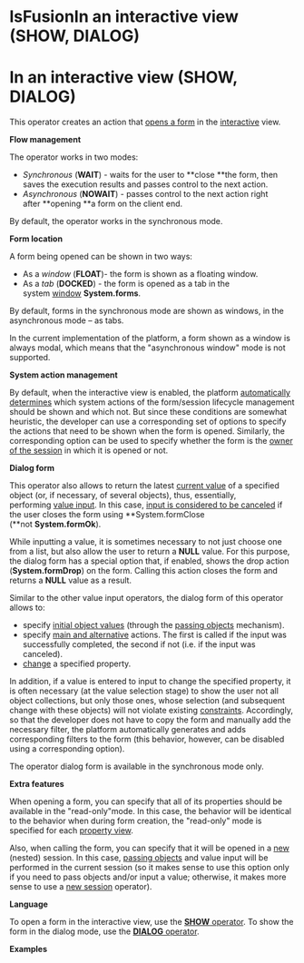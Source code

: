# lsFusionIn an interactive view (SHOW, DIALOG)

# In an interactive view (SHOW, DIALOG)

This operator creates an action that [opens a form](lsFusionOpen_form.md) in the [interactive](lsFusionInteractive_view.md) view.

**Flow management**

The operator works in two modes:

-   *Synchronous* (**WAIT**) - waits for the user to **close **the form, then saves the execution results and passes control to the next action.
-   *Asynchronous* (**NOWAIT**) - passes control to the next action right after **opening **a form on the client end.

By default, the operator works in the synchronous mode.

**Form location**

A form being opened can be shown in two ways:

-   As a *window* (**FLOAT**)- the form is shown as a floating window.
-   As a *tab* (**DOCKED**) - the form is opened as a tab in the system [window](lsFusionNavigator_design.md) **System.forms**.

By default, forms in the synchronous mode are shown as windows, in the asynchronous mode – as tabs.

In the current implementation of the platform, a form shown as a window is always modal, which means that the "asynchronous window" mode is not supported.

**System action management**

By default, when the interactive view is enabled, the platform [automatically determines](Interactive-view_1573071.html#Interactiveview-sysactions) which system actions of the form/session lifecycle management should be shown and which not. But since these conditions are somewhat heuristic, the developer can use a corresponding set of options to specify the actions that need to be shown when the form is opened. Similarly, the corresponding option can be used to specify whether the form is the [owner of the session](Interactive-view_1573071.html#Interactiveview-anchor) in which it is opened or not.

**Dialog form**

This operator also allows to return the latest [current value](Form-structure_1573069.html#Formstructure-currentObject) of a specified object (or, if necessary, of several objects), thus, essentially, performing [value input](lsFusionValue_input.md). In this case, [input is considered to be canceled](Value-input_35520941.html#Valueinput-result) if the user closes the form using **System.formClose (**not **System.formOk**).

While inputting a value, it is sometimes necessary to not just choose one from a list, but also allow the user to return a **NULL** value. For this purpose, the dialog form has a special option that, if enabled, shows the drop action (**System.formDrop**) on the form. Calling this action closes the form and returns a **NULL** value as a result.

Similar to the other value input operators, the dialog form of this operator allows to:

-   specify [initial object values](Value-input_35520941.html#Valueinput-id-Вводзначения-initial) (through the [passing objects](lsFusionOpen_form.md) mechanism).
-   specify [main and alternative](Value-input_35520941.html#Valueinput-result) actions. The first is called if the input was successfully completed, the second if not (i.e. if the input was canceled).
-   [change](Value-input_35520941.html#Valueinput-id-Вводзначения-initial) a specified property.

In addition, if a value is entered to input to change the specified property, it is often necessary (at the value selection stage) to show the user not all object collections, but only those ones, whose selection (and subsequent change with these objects) will not violate existing [constraints](lsFusionConstraints.md). Accordingly, so that the developer does not have to copy the form and manually add the necessary filter, the platform automatically generates and adds corresponding filters to the form (this behavior, however, can be disabled using a corresponding option).

The operator dialog form is available in the synchronous mode only.

**Extra features**

When opening a form, you can specify that all of its properties should be available in the "read-only"mode. In this case, the behavior will be identical to the behavior when during form creation, the "read-only" mode is specified for each [property view](Interactive-view_1573071.html#Interactiveview-property).

Also, when calling the form, you can specify that it will be opened in a [new](lsFusionNew_session_NEWSESSION_NESTEDSESSION_.md) (nested) session. In this case, [passing objects](Open-form_3014672.html#Openform-params) and value input will be performed in the current session (so it makes sense to use this option only if you need to pass objects and/or input a value; otherwise, it makes more sense to use a [new session](lsFusionNew_session_NEWSESSION_NESTEDSESSION_.md) operator).

**Language**

To open a form in the interactive view, use the [**SHOW** operator](lsFusionSHOW_operator.md). To show the form in the dialog mode, use the [**DIALOG** operator](lsFusionDIALOG_operator.md).

**Examples**



  
